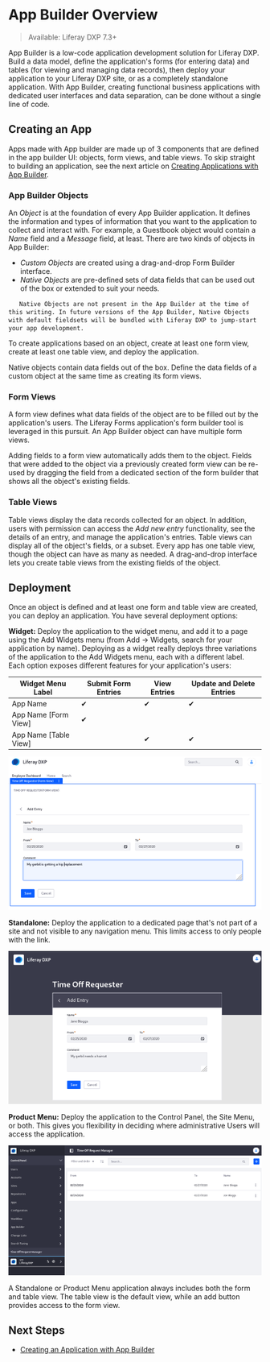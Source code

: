 # App Builder Overview

> Available: Liferay DXP 7.3+

App Builder is a low-code application development solution for Liferay DXP. Build a data model, define the application's forms (for entering data) and tables (for viewing and managing data records), then deploy your application to your Liferay DXP site, or as a completely standalone application. With App Builder, creating functional business applications with dedicated user interfaces and data separation, can be done without a single line of code.

<!-- Wiz-bang screenshot of App Builder -->

## Creating an App

Apps made with App builder are made up of 3 components that are defined in the app builder UI: objects, form views, and table views. To skip straight to building an application, see the next article on [Creating Applications with App Builder](./creating-applications-with-app-builder.md).

### App Builder Objects

An _Object_ is at the foundation of every App Builder application. It defines the information and types of information that you want to the application to collect and interact with. For example, a Guestbook object would contain a _Name_ field and a _Message_ field, at least. There are two kinds of objects in App Builder:

* _Custom Objects_ are created using a drag-and-drop Form Builder interface.
* _Native Objects_ are pre-defined sets of data fields that can be used out of the box or extended to suit your needs.

```note::
   Native Objects are not present in the App Builder at the time of this writing. In future versions of the App Builder, Native Objects with default fieldsets will be bundled with Liferay DXP to jump-start your app development.
```

To create applications based on an object, create at least one form view, create at least one table view, and deploy the application.

Native objects contain data fields out of the box. Define the data fields of a custom object at the same time as creating its form views.

### Form Views

A form view defines what data fields of the object are to be filled out by the application's users. The Liferay Forms application's form builder tool is leveraged in this pursuit. An App Builder object can have multiple form views.

Adding fields to a form view automatically adds them to the object. Fields that were added to the object via a previously created form view can be re-used by dragging the field from a dedicated section of the form builder that shows all the object's existing fields.

### Table Views

Table views display the data records collected for an object. In addition, users with permission can access the _Add new entry_ functionality, see the details of an entry, and manage the application's entries. Table views can display all of the object's fields, or a subset. Every app has one table view, though the object can have as many as needed. A drag-and-drop interface lets you create table views from the existing fields of the object.

## Deployment

Once an object is defined and at least one form and table view are created, you can deploy an application. You have several deployment options:

**Widget:** Deploy the application to the widget menu, and add it to a page using the Add Widgets menu (from Add &rarr; Widgets, search for your application by name). Deploying as a widget really deploys three variations of the application to the Add Widgets menu, each with a different label. Each option exposes different features for your application's users:

| Widget Menu Label     | Submit Form Entries | View Entries | Update and Delete Entries |
|-----------------------|-----------|------------|----------------|
| App Name              |     &#10004;   |      &#10004;   |      &#10004;       |
| App Name [Form View]  |     &#10004;   |         |          |
| App Name [Table View] |        |      &#10004;   |      &#10004;       |

![App Builder widgets are placed on Liferay DXP pages.](./app-builder-overview/images/01.png)

**Standalone:** Deploy the application to a dedicated page that's not part of a site and not visible to any navigation menu. This limits access to only people with the link.

![Standalone App Builder applications are accessible only by direct link](./app-builder-overview/images/02.png)

**Product Menu:** Deploy the application to the Control Panel, the Site Menu, or both. This gives you flexibility in deciding where administrative Users will access the application.

![App Builder applications can be added to the Product Menu.](./app-builder-overview/images/03.png)

A Standalone or Product Menu application always includes both the form and table view. The table view is the default view, while an add button provides access to the form view.

## Next Steps

* [Creating an Application with App Builder](./creating-an-application-with-app-builder.md)
